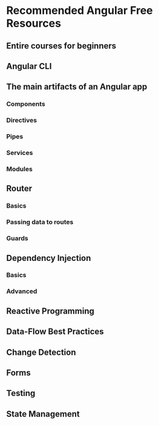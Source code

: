 # Recommended Angular Free Resources

## Entire courses for beginners

## Angular CLI

## The main artifacts of an Angular app

### Components

### Directives

### Pipes

### Services

### Modules

## Router

### Basics

### Passing data to routes

### Guards

## Dependency Injection

### Basics

### Advanced

## Reactive Programming

## Data-Flow Best Practices

## Change Detection

## Forms

## Testing

## State Management
